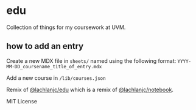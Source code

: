 # edu

Collection of things for my coursework at UVM.

## how to add an entry

Create a new MDX file in `sheets/` named using the following format:
`YYYY-MM-DD_coursename_title_of_entry.mdx`

Add a new course in `/lib/courses.json`

Remix of [@lachlanjc/edu](https://github.com/lachlanjc/edu) which is a remix of [@lachlanjc/notebook](https://github.com/lachlanjc/notebook).

MIT License
